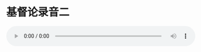 # 基督论录音二

<audio style="width: 100%;" preload="false" controls controlslist="nodownload"><source src="//file.simai.life/audio/mp3/old/27393.mp3" type="audio/mpeg">Your browser does not support the audio element.</audio>


